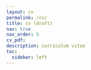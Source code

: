 ```yaml
---
layout: cv
permalink: /cv/
title: cv (draft)
nav: true
nav_order: 5
cv_pdf:
description: curriculum vitae
toc:
  sidebar: left
---
```

